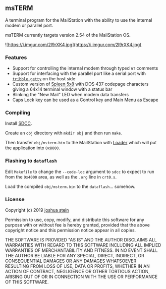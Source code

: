 ## msTERM

A terminal program for the MailStation with the ability to use the internal
modem or parallel port.

msTERM currently targets version 2.54 of the MailStation OS.

![https://i.imgur.com/2l9rXK4.jpg](https://i.imgur.com/2l9rXK4.jpg)

### Features

- Support for controlling the internal modem through typed `AT` comments
- Support for interfacing with the parallel port like a serial port with
[`tribble_getty`](https://github.com/jcs/mailstation-tools/blob/master/util/tribble_getty.c)
on the host side
- Custom version of
[Spleen 5x8](https://github.com/fcambus/spleen)
with DOS 437 codepage characters giving a 64x14 terminal window with a
status bar
- Blinking the "New Mail" LED when modem data transfers
- Caps Lock key can be used as a Control key and Main Menu as Escape

### Compiling

Install
[SDCC](http://sdcc.sourceforge.net/).

Create an `obj` directory with `mkdir obj` and then run `make`.

Then transfer `obj/msterm.bin` to the MailStation with
[Loader](https://github.com/jcs/mailstation-tools)
which will put the application into `0x8000`.

### Flashing to `dataflash`

Edit `Makefile` to change the `--code-loc` argument to `sdcc` to expect to run
from the `0x4000` area, as well as the `.org` line in `crt0.s`.

Load the compiled `obj/msterm.bin` to the `dataflash`... somehow.

### License

Copyright (c) 2019 [joshua stein](https://jcs.org/)

Permission to use, copy, modify, and distribute this software for any
purpose with or without fee is hereby granted, provided that the above
copyright notice and this permission notice appear in all copies.

THE SOFTWARE IS PROVIDED "AS IS" AND THE AUTHOR DISCLAIMS ALL WARRANTIES
WITH REGARD TO THIS SOFTWARE INCLUDING ALL IMPLIED WARRANTIES OF
MERCHANTABILITY AND FITNESS. IN NO EVENT SHALL THE AUTHOR BE LIABLE FOR
ANY SPECIAL, DIRECT, INDIRECT, OR CONSEQUENTIAL DAMAGES OR ANY DAMAGES
WHATSOEVER RESULTING FROM LOSS OF USE, DATA OR PROFITS, WHETHER IN AN
ACTION OF CONTRACT, NEGLIGENCE OR OTHER TORTIOUS ACTION, ARISING OUT OF
OR IN CONNECTION WITH THE USE OR PERFORMANCE OF THIS SOFTWARE.
